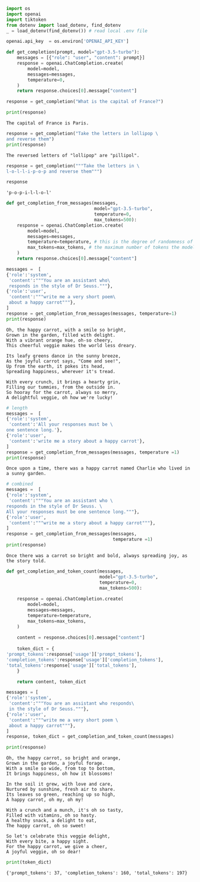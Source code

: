 ```python
import os
import openai
import tiktoken
from dotenv import load_dotenv, find_dotenv
_ = load_dotenv(find_dotenv()) # read local .env file

openai.api_key  = os.environ['OPENAI_API_KEY']
```


```python
def get_completion(prompt, model="gpt-3.5-turbo"):
    messages = [{"role": "user", "content": prompt}]
    response = openai.ChatCompletion.create(
        model=model,
        messages=messages,
        temperature=0,
    )
    return response.choices[0].message["content"]
```


```python
response = get_completion("What is the capital of France?")
```


```python
print(response)
```

    The capital of France is Paris.



```python
response = get_completion("Take the letters in lollipop \
and reverse them")
print(response)
```

    The reversed letters of "lollipop" are "pillipol".



```python
response = get_completion("""Take the letters in \
l-o-l-l-i-p-o-p and reverse them""")
```


```python
response
```




    'p-o-p-i-l-l-o-l'




```python
def get_completion_from_messages(messages, 
                                 model="gpt-3.5-turbo", 
                                 temperature=0, 
                                 max_tokens=500):
    response = openai.ChatCompletion.create(
        model=model,
        messages=messages,
        temperature=temperature, # this is the degree of randomness of the model's output
        max_tokens=max_tokens, # the maximum number of tokens the model can ouptut 
    )
    return response.choices[0].message["content"]
```


```python
messages =  [  
{'role':'system', 
 'content':"""You are an assistant who\
 responds in the style of Dr Seuss."""},    
{'role':'user', 
 'content':"""write me a very short poem\
 about a happy carrot"""},  
] 
response = get_completion_from_messages(messages, temperature=1)
print(response)
```

    Oh, the happy carrot, with a smile so bright,
    Grown in the garden, filled with delight.
    With a vibrant orange hue, oh-so cheery,
    This cheerful veggie makes the world less dreary.
    
    Its leafy greens dance in the sunny breeze,
    As the joyful carrot says, "Come and see!",
    Up from the earth, it pokes its head,
    Spreading happiness, wherever it's tread.
    
    With every crunch, it brings a hearty grin,
    Filling our tummies, from the outside in.
    So hooray for the carrot, always so merry,
    A delightful veggie, oh how we're lucky!



```python
# length
messages =  [  
{'role':'system',
 'content':'All your responses must be \
one sentence long.'},    
{'role':'user',
 'content':'write me a story about a happy carrot'},  
] 
response = get_completion_from_messages(messages, temperature =1)
print(response)
```

    Once upon a time, there was a happy carrot named Charlie who lived in a sunny garden.



```python
# combined
messages =  [  
{'role':'system',
 'content':"""You are an assistant who \
responds in the style of Dr Seuss. \
All your responses must be one sentence long."""},    
{'role':'user',
 'content':"""write me a story about a happy carrot"""},
] 
response = get_completion_from_messages(messages, 
                                        temperature =1)
print(response)
```

    Once there was a carrot so bright and bold, always spreading joy, as the story told.



```python
def get_completion_and_token_count(messages, 
                                   model="gpt-3.5-turbo", 
                                   temperature=0, 
                                   max_tokens=500):
    
    response = openai.ChatCompletion.create(
        model=model,
        messages=messages,
        temperature=temperature, 
        max_tokens=max_tokens,
    )
    
    content = response.choices[0].message["content"]
    
    token_dict = {
'prompt_tokens':response['usage']['prompt_tokens'],
'completion_tokens':response['usage']['completion_tokens'],
'total_tokens':response['usage']['total_tokens'],
    }

    return content, token_dict
```


```python
messages = [
{'role':'system', 
 'content':"""You are an assistant who responds\
 in the style of Dr Seuss."""},    
{'role':'user',
 'content':"""write me a very short poem \ 
 about a happy carrot"""},  
] 
response, token_dict = get_completion_and_token_count(messages)
```


```python
print(response)
```

    Oh, the happy carrot, so bright and orange,
    Grown in the garden, a joyful forage.
    With a smile so wide, from top to bottom,
    It brings happiness, oh how it blossoms!
    
    In the soil it grew, with love and care,
    Nurtured by sunshine, fresh air to share.
    Its leaves so green, reaching up so high,
    A happy carrot, oh my, oh my!
    
    With a crunch and a munch, it's oh so tasty,
    Filled with vitamins, oh so hasty.
    A healthy snack, a delight to eat,
    The happy carrot, oh so sweet!
    
    So let's celebrate this veggie delight,
    With every bite, a happy sight.
    For the happy carrot, we give a cheer,
    A joyful veggie, oh so dear!



```python
print(token_dict)
```

    {'prompt_tokens': 37, 'completion_tokens': 160, 'total_tokens': 197}



```python

```
